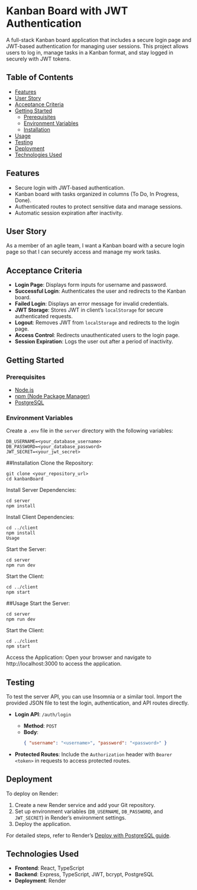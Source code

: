 # Kanban Board with JWT Authentication

A full-stack Kanban board application that includes a secure login page and JWT-based authentication for managing user sessions. This project allows users to log in, manage tasks in a Kanban format, and stay logged in securely with JWT tokens.

## Table of Contents

- [Features](#features)
- [User Story](#user-story)
- [Acceptance Criteria](#acceptance-criteria)
- [Getting Started](#getting-started)
  - [Prerequisites](#prerequisites)
  - [Environment Variables](#environment-variables)
  - [Installation](#installation)
- [Usage](#usage)
- [Testing](#testing)
- [Deployment](#deployment)
- [Technologies Used](#technologies-used)

## Features

- Secure login with JWT-based authentication.
- Kanban board with tasks organized in columns (To Do, In Progress, Done).
- Authenticated routes to protect sensitive data and manage sessions.
- Automatic session expiration after inactivity.

## User Story

As a member of an agile team, I want a Kanban board with a secure login page so that I can securely access and manage my work tasks.

## Acceptance Criteria

- **Login Page**: Displays form inputs for username and password.
- **Successful Login**: Authenticates the user and redirects to the Kanban board.
- **Failed Login**: Displays an error message for invalid credentials.
- **JWT Storage**: Stores JWT in client’s `localStorage` for secure authenticated requests.
- **Logout**: Removes JWT from `localStorage` and redirects to the login page.
- **Access Control**: Redirects unauthenticated users to the login page.
- **Session Expiration**: Logs the user out after a period of inactivity.

## Getting Started

### Prerequisites

- [Node.js](https://nodejs.org/)
- [npm (Node Package Manager)](https://www.npmjs.com/)
- [PostgreSQL](https://www.postgresql.org/)

### Environment Variables

Create a `.env` file in the `server` directory with the following variables:

```env
DB_USERNAME=<your_database_username>
DB_PASSWORD=<your_database_password>
JWT_SECRET=<your_jwt_secret>

```
##Installation
Clone the Repository:
```
git clone <your_repository_url>
cd kanbanBoard

```
Install Server Dependencies:
```
cd server
npm install

```
Install Client Dependencies:
```
cd ../client
npm install
Usage
```
Start the Server:
```
cd server
npm run dev
```
Start the Client:
```
cd ../client
npm start
```
##Usage
Start the Server:
```
cd server
npm run dev
```
Start the Client:
```
cd ../client
npm start
```
Access the Application: Open your browser and navigate to http://localhost:3000 to access the application.

## Testing

To test the server API, you can use Insomnia or a similar tool. Import the provided JSON file to test the login, authentication, and API routes directly.

- **Login API**: `/auth/login`
  - **Method**: `POST`
  - **Body**:
    ```json
    { "username": "<username>", "password": "<password>" }
    ```

- **Protected Routes**: Include the `Authorization` header with `Bearer <token>` in requests to access protected routes.

## Deployment

To deploy on Render:

1. Create a new Render service and add your Git repository.
2. Set up environment variables (`DB_USERNAME`, `DB_PASSWORD`, and `JWT_SECRET`) in Render’s environment settings.
3. Deploy the application.

For detailed steps, refer to Render’s [Deploy with PostgreSQL guide](https://render.com/docs/deploy-postgresql).

## Technologies Used

- **Frontend**: React, TypeScript
- **Backend**: Express, TypeScript, JWT, bcrypt, PostgreSQL
- **Deployment**: Render


